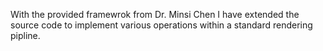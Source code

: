 With the provided framewrok from Dr. Minsi Chen I have extended the source code to implement various operations within a standard rendering pipline.
